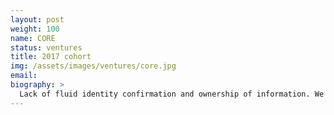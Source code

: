 ```yaml
---
layout: post
weight: 100
name: CORE
status: ventures
title: 2017 cohort
img: /assets/images/ventures/core.jpg
email: 
biography: >
  Lack of fluid identity confirmation and ownership of information. We want people to be able to constantly be able to prove their identity without needing the various IDs in circulation.We seek to create a system that operates on top of current peer-to-peer computing systems like Vitalik Buterin's Ethereum network. It would allow people, companies, and governments to own the information that they should own, and allow other parties to request information in a decentralized manner.
---
```

<!--stackedit_data:
eyJoaXN0b3J5IjpbMjExMTk3ODcxOCwxNjk4NTMyMTU1LC0xNj
MzNDE5MDg1XX0=
-->
